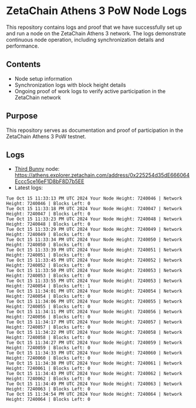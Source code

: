 # ZetaChain Athens 3 PoW Node Logs
This repository contains logs and proof that we have successfully set up and run a node on the ZetaChain Athens 3 network. The logs demonstrate continuous node operation, including synchronization details and performance.

## Contents
- Node setup information
- Synchronization logs with block height details
- Ongoing proof of work logs to verify active participation in the ZetaChain network

## Purpose
This repository serves as documentation and proof of participation in the ZetaChain Athens 3 PoW testnet.

## Logs

- [Third Bunny](https://thirdbunny.xyz/) node: https://athens.explorer.zetachain.com/address/0x225254d35dE666064Eccc5ce16eF1D8bF8D7b5EE
- Latest logs:
```
Tue Oct 15 11:33:13 PM UTC 2024 Your Node Height: 7240046 | Network Height: 7240046 | Blocks Left: 0
Tue Oct 15 11:33:18 PM UTC 2024 Your Node Height: 7240047 | Network Height: 7240047 | Blocks Left: 0
Tue Oct 15 11:33:23 PM UTC 2024 Your Node Height: 7240048 | Network Height: 7240048 | Blocks Left: 0
Tue Oct 15 11:33:29 PM UTC 2024 Your Node Height: 7240049 | Network Height: 7240049 | Blocks Left: 0
Tue Oct 15 11:33:34 PM UTC 2024 Your Node Height: 7240050 | Network Height: 7240050 | Blocks Left: 0
Tue Oct 15 11:33:39 PM UTC 2024 Your Node Height: 7240051 | Network Height: 7240051 | Blocks Left: 0
Tue Oct 15 11:33:45 PM UTC 2024 Your Node Height: 7240052 | Network Height: 7240052 | Blocks Left: 0
Tue Oct 15 11:33:50 PM UTC 2024 Your Node Height: 7240053 | Network Height: 7240053 | Blocks Left: 0
Tue Oct 15 11:33:55 PM UTC 2024 Your Node Height: 7240053 | Network Height: 7240054 | Blocks Left: 1
Tue Oct 15 11:34:01 PM UTC 2024 Your Node Height: 7240054 | Network Height: 7240054 | Blocks Left: 0
Tue Oct 15 11:34:06 PM UTC 2024 Your Node Height: 7240055 | Network Height: 7240055 | Blocks Left: 0
Tue Oct 15 11:34:11 PM UTC 2024 Your Node Height: 7240056 | Network Height: 7240056 | Blocks Left: 0
Tue Oct 15 11:34:17 PM UTC 2024 Your Node Height: 7240057 | Network Height: 7240057 | Blocks Left: 0
Tue Oct 15 11:34:22 PM UTC 2024 Your Node Height: 7240058 | Network Height: 7240058 | Blocks Left: 0
Tue Oct 15 11:34:27 PM UTC 2024 Your Node Height: 7240059 | Network Height: 7240059 | Blocks Left: 0
Tue Oct 15 11:34:33 PM UTC 2024 Your Node Height: 7240060 | Network Height: 7240060 | Blocks Left: 0
Tue Oct 15 11:34:38 PM UTC 2024 Your Node Height: 7240061 | Network Height: 7240061 | Blocks Left: 0
Tue Oct 15 11:34:43 PM UTC 2024 Your Node Height: 7240062 | Network Height: 7240062 | Blocks Left: 0
Tue Oct 15 11:34:49 PM UTC 2024 Your Node Height: 7240063 | Network Height: 7240063 | Blocks Left: 0
Tue Oct 15 11:34:54 PM UTC 2024 Your Node Height: 7240064 | Network Height: 7240064 | Blocks Left: 0
```
